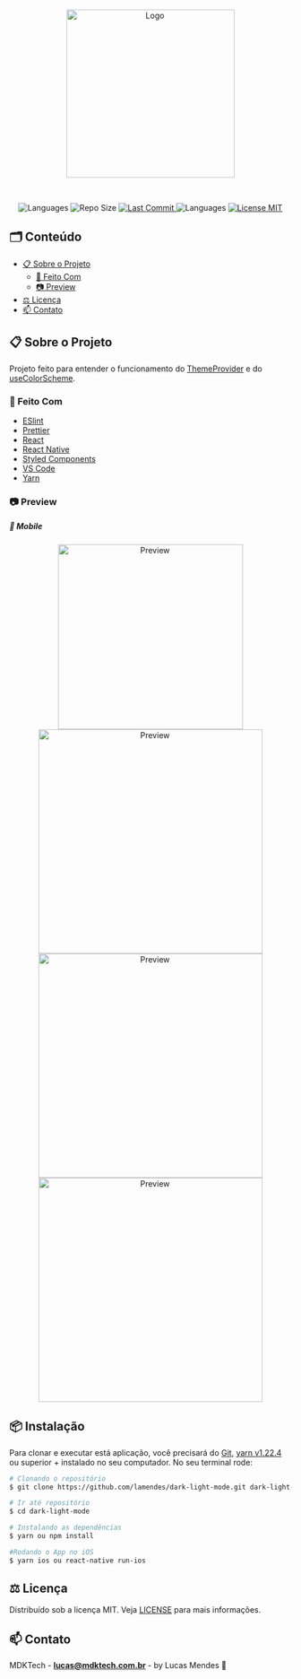 <!-- PROJECT LOGO -->
<p align="center">  
  	<br />
	<a href="https://imagensbrasil.org/images/2020/06/25/Loog-MDKTechbc2780a31af2b391.png">
    	<img src="https://imagensbrasil.org/images/2020/06/25/Loog-MDKTechbc2780a31af2b391.png" alt="Logo" width="300">
  	</a>
 </p>
  	<br />
<!-- PROJECT SHIELDS -->
<p align="center"> 
   <img src="https://img.shields.io/github/languages/count/lamendes/dark-light-mode" alt="Languages">
	<img src="https://img.shields.io/github/repo-size/lamendes/dark-light-mode" alt="Repo Size"> 
  	<a href="https://github.com/lamendes/semanaomnistack11/commits/master"> 
   		<img src="https://img.shields.io/github/last-commit/lamendes/dark-light-mode" alt="Last Commit"> 
 	</a> 
 	<img src="https://img.shields.io/badge/made%20by-MDKTech-%2304D361%22" alt="Languages">
  	<a href="https://opensource.org/licenses/MIT"> 
   		<img src="https://img.shields.io/badge/License-MIT-blue.svg" alt="License MIT"> 
  	</a> 
</p>

<!-- TABLE OF CONTENTS -->

## 🗂 Conteúdo
- [📋 Sobre o Projeto](#sobre-o-projeto)
  - [🚀 Feito Com](#feito-com)
  - [📷 Preview](#preview)
- [⚖️ Licença](#licen%C3%A7a)
- [📫 Contato](#contato)

<!-- ABOUT THE PROJECT --> 

## 📋 Sobre o Projeto
Projeto feito para entender o funcionamento do [ThemeProvider](https://styled-components.com/docs/advanced) e do [useColorScheme](https://reactnative.dev/docs/usecolorscheme).

### 🚀 Feito Com

-   [ESlint][eslint]
-   [Prettier][prettier]
-   [React][react]
-   [React Native][reactnative]
-   [Styled Components][styledcomponents]
-   [VS Code][vc]
-   [Yarn][yarn]

### 📷 Preview

##### 📱 Mobile

<div class="special-class" align="center">
  <a href="https://github.com/lamendes/dark-light-mode/blob/master/assets/App.gif?raw=true"> 
    <img src="https://github.com/lamendes/dark-light-mode/blob/master/assets/App.gif?raw=true" alt="Preview" width="330"> 
  </a> 
 </div>
 
<div class="special-class" align="center">
  <a href="https://imagensbrasil.org/images/2020/06/25/App04.png"> 
    <img src="https://imagensbrasil.org/images/2020/06/25/App04.png" alt="Preview" width="400"> 
  </a> 
  <a href="https://imagensbrasil.org/images/2020/06/25/App02.png" > 
    <img src="https://imagensbrasil.org/images/2020/06/25/App02.png" alt="Preview" width="400"> 
  </a> 
   <a href="https://imagensbrasil.org/images/2020/06/25/App03.png"> 
    <img src="https://imagensbrasil.org/images/2020/06/25/App03.png" alt="Preview" width="400"> 
  </a> 
</div>

## 📦 Instalação

Para clonar e executar está aplicação, você precisará do [Git](https://git-scm.com), [yarn v1.22.4][yarn] ou superior + instalado no seu computador. No seu terminal rode:

```bash
# Clonando o repositório
$ git clone https://github.com/lamendes/dark-light-mode.git dark-light-mode

# Ir até repositório
$ cd dark-light-mode

# Instalando as dependências
$ yarn ou npm install

#Rodando o App no iOS
$ yarn ios ou react-native run-ios
```

<!-- LICENSE -->
## ⚖️ Licença

Distribuído sob a licença MIT. Veja [LICENSE](LICENSE) para mais informações.

<!-- CONTACT -->

## 📫 Contato

MDKTech - [**lucas@mdktech.com.br**](mailto:lucas@mdktech.com.br) - by Lucas Mendes 🚀

[styledcomponents]: https://styled-components.com/docs/basics
[yarn]: https://yarnpkg.com/
[vc]: https://code.visualstudio.com/
[vceslint]: https://marketplace.visualstudio.com/items?itemName=dbaeumer.vscode-eslint
[html]: https://www.w3schools.com/html/
[express]: https://expressjs.com/
[nodemon]: https://www.postgresql.org
[expo]: https://expo.io
[react]: https://pt-br.reactjs.org
[reactnative]: https://reactnative.dev
[npm]: https://www.npmjs.com
[insomnia]: https://insomnia.rest
[sqlite]: https://www.sqlite.org
[knexjs]: http://knexjs.org
[cors]: https://www.npmjs.com/package/cors
[prettier]: https://prettier.io
[eslint]: https://eslint.org
[celebrate]: https://github.com/arb/celebrate